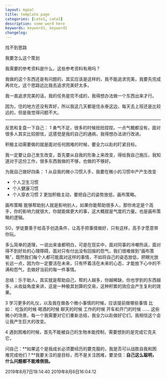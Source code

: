 ```yaml
---
layout: mgoal
title: template page
categories: [cate1, cate2]
description: some word here
keywords: keyword1, keyword2
changelog:
---
```


找不到思路

我要怎么这个策划

我需要的参考资料是什么，这些参考资料有用吗？

我做的这个东西还是有问题的，其实应该是这样的，我不能追求完美，我要先完成再优化，这个思路远比我去追求完美好太多。

我一直追求完美的话，我的任务是完不成的，我得想办法做一个东西出来才行。

因为，住的地方还没有弄好，所以我这几天都是住永泰这边，每天去上班还是比较远的，但是我觉得问题不大。

---

反思和复盘一下自己：
1 勇气不足，很多的时候扭扭捏捏，一点气概都没有，面对很多人其实比较胆怯，这感觉是我的自己的通病，我得想办法进行改进。

积极主动需要做的就是面对任何困难的时候，要全力以赴的盯紧目标。

我一定要让自己发生改变，首先要从自我的形象上来改变，得给我自己施压，我知道对于这份工作，很多东西我做的不够，也做的不够好。

为我自己做好四条：
1 从自我的微小习惯入手，我要在微小的习惯中产产生改变
 - 个人卫生习惯
 - 个人健康习惯
 - 个人穿衣习惯
2 更加积极主动，要把自己的姿势放低，画布策略。

画布策略
能够帮助别人就是影响别人，如果你能帮助很多人，那你肯定是个高手，你的影响力就很大，你就能做更大的事，这大概就是气度的力量。也是画布策略的逻辑。

SO，学徒要善于给高手创造条件，让高手把事情做好，只有这样，高手才愿意带你玩。

多么简单的道理，一说出来谁都明白，可是在现实中，面对同事的冷嘲热讽，面对得不到好处的心理障碍，面对只有付出没有回报的怨气，我们很难做到“画布策略”，既然我们每个人都可能面对这样的事情，不如将自己的姿态放低，把眼光放长远一点，因为你一定要活在未来，只有怀着活在未来的心态，才能放下心中的不满和怨气，去做好当前的每一件事情。


总结：乐于助人，其实就是帮助自己，帮的人越多，你越稀缺，你也学到的东西越多，从收益角度来讲，这是一种极其划算的交易，这种积累的效应会产生复利的效果。

3 学习更多的礼仪，以及我在做各个微小事情的时候，应该提前做哪些事情
比如：
吃饭的时候
喝酒的时候
聊天的时候
工作的时候
开车和开门的时候
……
这些微小的场景，每一个我需要对它们重新总结，我全力以赴做好它们，我相信这个会让我产生巨大的改变。

4 遇到困难的时候，首先不能被自己的生物本能控制，需要想到的是完成它克夫它，

问自己：**如果这个是我成长必须要经历的要克服的，我是否可以战胜自我和困难完成他们？**我要关注的是目标，而不是关注困难，要坚信：**自己这么聪明，什么问题都不能难倒我。**


2019年8月7日18:14:40
2019年8月6日16:04:12
